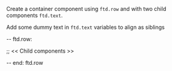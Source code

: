 Create a container component using `ftd.row` and with two child components `ftd.text`.

Add some dummy text in `ftd.text` variables to align as siblings

-- ftd.row:

;; << Child components >>

-- end: ftd.row
